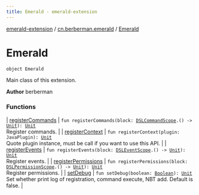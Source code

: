 ```yaml
---
title: Emerald - emerald-extension
---
```


[emerald-extension](../../index.html) / [cn.berberman.emerald](../index.html) / [Emerald](.)

# Emerald

`object Emerald`

Main class of this extension.

**Author**
berberman

### Functions

| [registerCommands](register-commands.html) | `fun registerCommands(block: `[`DSLCommandScope`](../../cn.berberman.emerald.dsl.command/-d-s-l-command-scope/index.html)`.() -> `[`Unit`](https://kotlinlang.org/api/latest/jvm/stdlib/kotlin/-unit/index.html)`): `[`Unit`](https://kotlinlang.org/api/latest/jvm/stdlib/kotlin/-unit/index.html)<br>Register commands. |
| [registerContext](register-context.html) | `fun registerContext(plugin: JavaPlugin): `[`Unit`](https://kotlinlang.org/api/latest/jvm/stdlib/kotlin/-unit/index.html)<br>Quote plugin instance, must be call if you want to use this API. |
| [registerEvents](register-events.html) | `fun registerEvents(block: `[`DSLEventScope`](../../cn.berberman.emerald.dsl.event/-d-s-l-event-scope/index.html)`.() -> `[`Unit`](https://kotlinlang.org/api/latest/jvm/stdlib/kotlin/-unit/index.html)`): `[`Unit`](https://kotlinlang.org/api/latest/jvm/stdlib/kotlin/-unit/index.html)<br>Register events. |
| [registerPermissions](register-permissions.html) | `fun registerPermissions(block: `[`DSLPermissionScope`](../../cn.berberman.emerald.dsl.permission/-d-s-l-permission-scope/index.html)`.() -> `[`Unit`](https://kotlinlang.org/api/latest/jvm/stdlib/kotlin/-unit/index.html)`): `[`Unit`](https://kotlinlang.org/api/latest/jvm/stdlib/kotlin/-unit/index.html)<br>Register permissions. |
| [setDebug](set-debug.html) | `fun setDebug(boolean: `[`Boolean`](https://kotlinlang.org/api/latest/jvm/stdlib/kotlin/-boolean/index.html)`): `[`Unit`](https://kotlinlang.org/api/latest/jvm/stdlib/kotlin/-unit/index.html)<br>Set whether print log of registration, command execute, NBT add. Default is false. |

